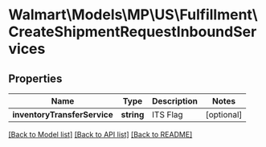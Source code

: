 # Walmart\Models\MP\US\Fulfillment\CreateShipmentRequestInboundServices

## Properties

Name | Type | Description | Notes
------------ | ------------- | ------------- | -------------
**inventoryTransferService** | **string** | ITS Flag | [optional]


[[Back to Model list]](./) [[Back to API list]](../../../../../README.md#supported-apis) [[Back to README]](../../../../../README.md)
